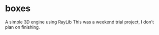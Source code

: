 # boxes
A simple 3D engine using RayLib
This was a weekend trial project, I don't plan on finishing.
